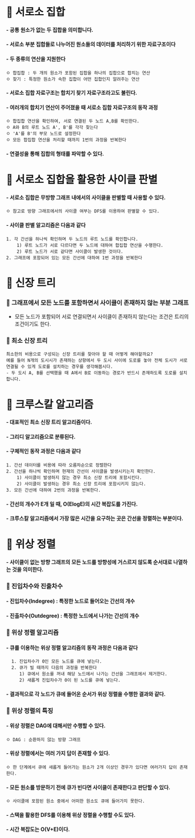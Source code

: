 # 📌 서로소 집합
#### - 공통 원소가 없는 두 집합을 의미합니다.
#### - 서로소 부분 집합들로 나누어진 원소들의 데이터를 처리하기 위한 자료구조이다
#### - 두 종류의 연산을 지원한다
    ㅇ 합집합 : 두 개의 원소가 포함된 집합을 하나의 집합으로 합치는 연산  
    ㅇ 찾기 : 특정한 원소가 속한 집합이 어떤 집합인지 알려주는 연산
#### - 서로소 집합 자료구조는 합치기 찾기 자료구조라고도 불린다.
#### - 여러개의 합치기 연산이 주어졌을 때 서로소 집합 자료구조의 동작 과정
    ㅇ 합집합 연산을 확인하여, 서로 연결된 두 노드 A,B를 확인한다.  
    ㅇ A와 B의 루트 노드 A', B'를 각각 찾는다  
    ㅇ 'A'를 B'의 부모 노드로 설정한다  
    ㅇ 모든 합집합 연산을 처리할 때까지 1번의 과정을 반복한다
#### - 연결성을 통해 집합의 형태를 파악할 수 있다.

# 📌 서로소 집합을 활용한 사이클 판별
#### - 서로소 집합은 무방향 그래프 내에서의 사이클을 판별할 때 사용할 수 있다.
    ㅇ 참고로 방향 그래프에서의 사이클 여부는 DFS를 이용하여 판별할 수 있다.
#### - 사이클 판별 알고리즘은 다음과 같다
    1. 각 간선을 하나씩 확인하며 두 노드의 루트 노드를 확인합니다.
        1) 루트 노드가 서로 다르다면 두 노드에 대하여 합집합 연산을 수행한다.
        2) 루트 노드가 서로 같다면 사이클이 발생한 것이다.
    2. 그래프에 포함되어 있는 모든 간선에 대하여 1번 과정을 반복한다

# 📌 신장 트리
### 🔖 그래프에서 모든 노드를 포함하면서 사이클이 존재하지 않는 부분 그래프
- 모든 노드가 포함되어 서로 연결되면서 사이클이 존재하지 않는다는 조건은 트리의 조건이기도 한다.
### 🔖 최소 신장 트리
    최소한의 비용으로 구성되는 신장 트리를 찾아야 할 때 어떻게 해야할까요?
    예를 들어 N개의 도시시가 존재하는 상항에서 두 도시 사이에 도로를 놓아 전체 도시가 서로 연결될 수 있게 도로를 설치하는 경우를 생각해봅시다.
    - 두 도시 A, B를 선택했을 때 A에서 B로 이동하는 경로가 반드시 존재하도록 도로를 설치합니다.

# 📌 크루스칼 알고리즘
#### - 대표적인 최소 신장 트리 알고리즘이다.
#### - 그리디 알고리즘으로 분류된다.
#### - 구체적인 동작 과정은 다음과 같다
    1. 간선 데이터를 비용에 따라 오름차순으로 정렬한다
    2. 간선을 하나씩 확인하며 현재의 간선이 사이클을 발생시키는지 확인한다.
        1) 사이클이 발생하지 않는 경우 최소 신장 트리에 포함시킨다.
        2) 사이클이 발생하는 경우 최소 신장 트리에 포함시키지 않는다.
    3. 모든 간선에 대하여 2번의 과정을 반복한다.
#### - 간선의 개수가 E개 일 때, O(ElogE)의 시간 복잡도를 가진다.
#### - 크루스칼 알고리즘에서 가장 많은 시간을 요구하는 곳은 간선을 정렬하는 부분이다.

# 📌 위상 정렬
#### - 사이클이 없는 방향 그래프의 모든 노드를 방향성에 거스르지 않도록 순서대로 나열하는 것을 의미한다.

### 🔖 진입차수와 진출차수
#### - 진입차수(Indegree) : 특정한 노드로 들어오는 간선의 개수
#### - 진출차수(Outdegree) : 특정한 노드에서 나가는 간선의 개수

### 🔖 위상 정렬 알고리즘
#### - 큐를 이용하는 위상 정렬 알고리즘의 동작 과정은 다음과 같다
      1. 진입차수가 0인 모든 노드를 큐에 넣는다.
      2. 큐가 빌 때까지 다음의 과정을 반복한다
         1) 큐에서 원소를 꺼내 해당 노드에서 나가는 간선을 그래프에서 제거한다.
         2) 새롭게 진입차수가 0이 된 노드를 큐에 넣는다.
#### - 결과적으로 각 노드가 큐에 들어온 순서가 위상 정렬을 수행한 결과와 같다.

### 🔖 위상 정렬의 특징
#### - 위상 정렬은 DAG에 대해서만 수행할 수 있다.
    ㅇ DAG : 순환하지 않는 방향 그래프
#### - 위상 정렬에서는 여러 가지 답이 존재할 수 있다.
    ㅇ 한 단계에서 큐에 새롭게 들어가는 원소가 2개 이상인 경우가 있다면 여러가지 답이 존재한다.
#### - 모든 원소를 방문하기 전에 큐가 빈다면 사이클이 존재한다고 판단할 수 있다.
    ㅇ 사이클에 포함된 원소 중에서 어떠한 원소도 큐에 들어가지 못한다.
#### - 스택을 활용한 DFS를 이용해 위상 정렬을 수행할 수도 있다.
#### - 시간 복잡도는 O(V+E)이다.